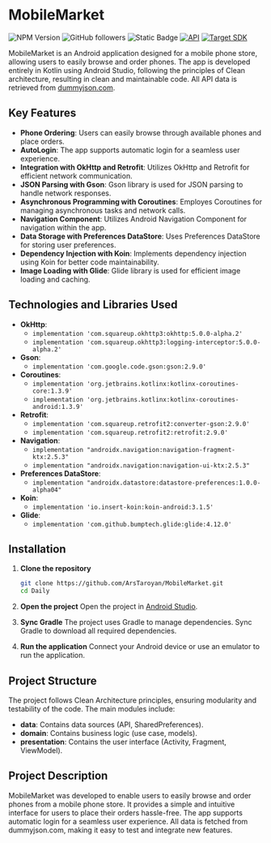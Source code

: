 # MobileMarket

![NPM Version](https://img.shields.io/npm/v/kotlin?style=flat-square&label=kotlin)
![GitHub followers](https://img.shields.io/github/followers/ArsTaroyan?style=flat-square&logo=github)
![Static Badge](https://img.shields.io/badge/android--stiudio-gray?style=flat-square&logo=android&labelColor=grey&color=dark--green) 
[![API](https://img.shields.io/badge/Min%20SDK-21%20[Android%207.0]-blue.svg?style=flat-square)](https://github.com/AndroidSDKSources/android-sdk-sources-list) 
[![Target SDK](https://img.shields.io/badge/Target%20SDK-32%20[Android%2014]-blue.svg?style=flat-square)](https://developer.android.com/about/versions/13)

MobileMarket is an Android application designed for a mobile phone store, allowing users to easily browse and order phones. The app is developed entirely in Kotlin using Android Studio, following the principles of Clean architecture, resulting in clean and maintainable code. All API data is retrieved from [dummyjson.com](https://dummyjson.com/docs).

## Key Features

- **Phone Ordering**: Users can easily browse through available phones and place orders.
- **AutoLogin**: The app supports automatic login for a seamless user experience.
- **Integration with OkHttp and Retrofit**: Utilizes OkHttp and Retrofit for efficient network communication.
- **JSON Parsing with Gson**: Gson library is used for JSON parsing to handle network responses.
- **Asynchronous Programming with Coroutines**: Employes Coroutines for managing asynchronous tasks and network calls.
- **Navigation Component**: Utilizes Android Navigation Component for navigation within the app.
- **Data Storage with Preferences DataStore**: Uses Preferences DataStore for storing user preferences.
- **Dependency Injection with Koin**: Implements dependency injection using Koin for better code maintainability.
- **Image Loading with Glide**: Glide library is used for efficient image loading and caching.

## Technologies and Libraries Used

- **OkHttp**: 
  - `implementation 'com.squareup.okhttp3:okhttp:5.0.0-alpha.2'`
  - `implementation 'com.squareup.okhttp3:logging-interceptor:5.0.0-alpha.2'`
- **Gson**: 
  - `implementation 'com.google.code.gson:gson:2.9.0'`
- **Coroutines**: 
  - `implementation 'org.jetbrains.kotlinx:kotlinx-coroutines-core:1.3.9'`
  - `implementation 'org.jetbrains.kotlinx:kotlinx-coroutines-android:1.3.9'`
- **Retrofit**: 
  - `implementation 'com.squareup.retrofit2:converter-gson:2.9.0'`
  - `implementation 'com.squareup.retrofit2:retrofit:2.9.0'`
- **Navigation**: 
  - `implementation "androidx.navigation:navigation-fragment-ktx:2.5.3"`
  - `implementation "androidx.navigation:navigation-ui-ktx:2.5.3"`
- **Preferences DataStore**: 
  - `implementation "androidx.datastore:datastore-preferences:1.0.0-alpha04"`
- **Koin**: 
  - `implementation 'io.insert-koin:koin-android:3.1.5'`
- **Glide**: 
  - `implementation 'com.github.bumptech.glide:glide:4.12.0'`

## Installation

1. **Clone the repository**
    ```bash
    git clone https://github.com/ArsTaroyan/MobileMarket.git
    cd Daily
    ```

2. **Open the project**
    Open the project in [Android Studio](https://developer.android.com/studio).

3. **Sync Gradle**
    The project uses Gradle to manage dependencies. Sync Gradle to download all required dependencies.

4. **Run the application**
    Connect your Android device or use an emulator to run the application.

## Project Structure

The project follows Clean Architecture principles, ensuring modularity and testability of the code. The main modules include:

- **data**: Contains data sources (API, SharedPreferences).
- **domain**: Contains business logic (use case, models).
- **presentation**: Contains the user interface (Activity, Fragment, ViewModel).

## Project Description

MobileMarket was developed to enable users to easily browse and order phones from a mobile phone store. It provides a simple and intuitive interface for users to place their orders hassle-free. The app supports automatic login for a seamless user experience. All data is fetched from dummyjson.com, making it easy to test and integrate new features.
